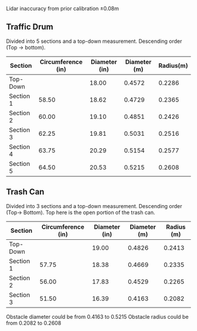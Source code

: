Lidar inaccuracy from prior calibration ±0.08m


Traffic Drum
----------------------------------
Divided into 5 sections and a top-down measurement.
Descending order (Top -> bottom).


|   Section  | Circumference (in) | Diameter (in) | Diameter (m) | Radius(m) |
| ---------- | ------------------ | ------------- | ------------ | --------- |
|  Top-Down  |                    |     18.00     |    0.4572    |   0.2286  |
|  Section 1 |        58.50       |     18.62     |    0.4729    |   0.2365  |
|  Section 2 |        60.00       |     19.10     |    0.4851    |   0.2426  |
|  Section 3 |        62.25       |     19.81     |    0.5031    |   0.2516  |
|  Section 4 |        63.75       |     20.29     |    0.5154    |   0.2577  |
|  Section 5 |        64.50       |     20.53     |    0.5215    |   0.2608  |



Trash Can
---------------------------------
Divided into 3 sections and a top-down measurement.
Descending order (Top-> Bottom). Top here is the open portion of the trash can.


|   Section  | Circumference (in) | Diameter (in) | Diameter (m) | Radius (m) |
| ---------- | ------------------ | ------------- | ------------ | ---------- |
|  Top-Down  |                    |     19.00     |    0.4826    |   0.2413   |
|  Section 1 |        57.75       |     18.38     |    0.4669    |   0.2335   |
|  Section 2 |        56.00       |     17.83     |    0.4529    |   0.2265   |
|  Section 3 |        51.50       |     16.39     |    0.4163    |   0.2082   |


Obstacle diameter could be from 0.4163 to 0.5215
Obstacle radius could be from 0.2082 to 0.2608
